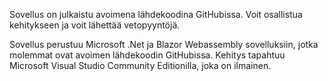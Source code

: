 ﻿Sovellus on julkaistu avoimena lähdekoodina GitHubissa. Voit osallistua kehitykseen ja voit lähettää vetopyyntöjä.

Sovellus perustuu Microsoft .Net ja Blazor Webassembly sovelluksiin, jotka molemmat ovat avoimen lähdekoodin GitHubissa.
Kehitys tapahtuu Microsoft Visual Studio Community Editionilla, joka on ilmainen.